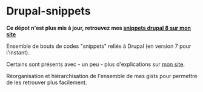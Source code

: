 # Drupal-snippets

**Ce dépot n'est plus mis à jour, retrouvez mes [snippets drupal 8 sur mon site](https://kgaut.net/snippets.html?pk_campaign=github-snippets&pk_kwd=readme&pk_source=github)**

Ensemble de bouts de codes "snippets" reliés à Drupal (en version 7 pour l'instant).

Certains sont présents avec - un peu - plus d'explications sur [mon site](https://kgaut.net/snippets.html?pk_campaign=github-snippets&pk_kwd=readme&pk_source=github).

Réorganisation et hiérarchisation de l'ensemble de mes gists pour permettre de les retrouver plus facilement.
